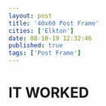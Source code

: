 ```yaml
---
layout: post
title: '40x60 Post Frame'
cities: ['Elkton']
date: 08-10-19 12:32:46
published: true
tags: ['Post Frame']
---
```


<h1>IT WORKED</h1>
